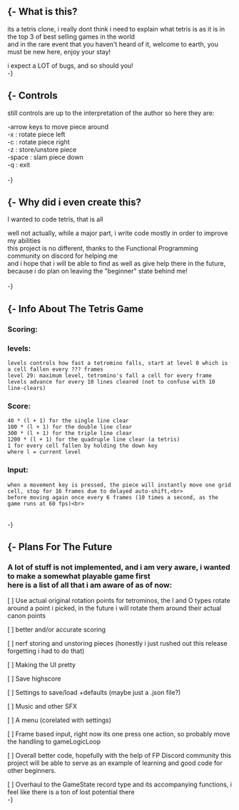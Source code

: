 ## {-  What is this?

 its a tetris clone, i really dont think i need to explain what tetris is as it is in the top 3 of best selling games in the world<br>
 and in the rare event that you haven't heard of it, welcome to earth, you must be new here, enjoy your stay!
 
 i expect a LOT of bugs, and so should you!
<br>-}

## {-  Controls

 still controls are up to the interpretation of the author so here they are:

 -arrow keys to move piece around   <br>
 -x        : rotate piece left      <br>
 -c        : rotate piece right     <br>
 -z        : store/unstore piece    <br>
 -space    : slam piece down        <br>
 -q        : exit                   <br>
<br>-}


## {-  Why did i even create this?

 I wanted to code tetris, that is all
 
 well not actually, while a major part, i write code mostly in order to improve my abilities<br>
 this project is no different, thanks to the Functional Programming community on discord for helping me<br>
 and i hope that i will be able to find as well as give help there in the future, because i do plan on leaving the "beginner" state behind me!<br>
<br>-}

## {-  Info About The Tetris Game

 ### Scoring:<br>
  ### levels:<br>
    levels controls how fast a tetromino falls, start at level 0 which is a cell fallen every ??? frames
    level 29: maximum level, tetromino's fall a cell for every frame
    levels advance for every 10 lines cleared (not to confuse with 10 line-clears)
  ### Score:<br>
    40 * (l + 1) for the single line clear
    100 * (l + 1) for the double line clear
    300 * (l + 1) for the triple line clear
    1200 * (l + 1) for the quadruple line clear (a tetris)
    1 for every cell fallen by holding the down key
    where l = current level
 ### Input:<br>
    when a movement key is pressed, the piece will instantly move one grid cell, stop for 16 frames due to delayed auto-shift,<br>
    before moving again once every 6 frames (10 times a second, as the game runs at 60 fps)<br>
<br>-}

## {-  Plans For The Future

 ### A lot of stuff is not implemented, and i am very aware, i wanted to make a somewhat playable game first<br>here is a list of all that i am aware of as of now:

 [ ] Use actual original rotation points for tetrominos, the I and O types rotate around a point i picked,
   in the future i will rotate them around their actual canon points
 
 [ ] better and/or accurate scoring

 [ ] nerf storing and unstoring pieces (honestly i just rushed out this release forgetting i had to do that)

 [ ] Making the UI pretty

 [ ] Save highscore

 [ ] Settings to save/load +defaults (maybe just a .json file?)

 [ ] Music and other SFX

 [ ] A menu (corelated with settings)

 [ ] Frame based input, right now its one press one action,
   so probably move the handling to gameLogicLoop

 [ ] Overall better code, hopefully with the help of FP Discord community this project will be able to serve as an example of learning
   and good code for other beginners.
 
 [ ] Overhaul to the GameState record type and its accompanying functions, i feel like there is a ton of lost potential there
<br>-}